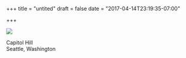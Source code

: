 +++
title = "untited"
draft = false
date = "2017-04-14T23:19:35-07:00"

+++

![](/img/DSCF6926.jpg)

Capitol Hill<br>
Seattle, Washington
